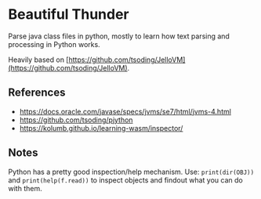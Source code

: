 # Beautiful Thunder
Parse java class files in python, mostly to learn how text parsing
and processing in Python works.

Heavily based on [https://github.com/tsoding/JelloVM](https://github.com/tsoding/JelloVM).

## References
  - https://docs.oracle.com/javase/specs/jvms/se7/html/jvms-4.html
  - https://github.com/tsoding/pjython
  - https://kolumb.github.io/learning-wasm/inspector/

## Notes
Python has a pretty good inspection/help mechanism. Use:
`print(dir(OBJ))` and `print(help(f.read))` to inspect objects and findout what you 
can do with them.
